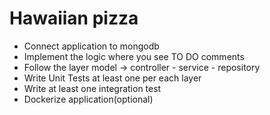 # Hawaiian pizza

- Connect application to mongodb
- Implement the logic where you see TO DO comments
- Follow the layer model -> controller - service - repository
- Write Unit Tests at least one per each layer
- Write at least one integration test
- Dockerize application(optional)